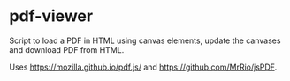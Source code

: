 # pdf-viewer
Script to load a PDF in HTML using canvas elements, update the canvases and download PDF from HTML.

Uses https://mozilla.github.io/pdf.js/ and https://github.com/MrRio/jsPDF.
